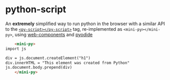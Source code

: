 #  python-script

An **extremely** simplified way to run python in the browser with a similar API to the [`<py-script></py-script>`](https://pyscript.net) tag, re-implemented as `<mini-py></mini-py>`, using [web-components](https://developer.mozilla.org/en-US/docs/Web/API/Web_components) and [pyodide](https://pyodide.org)


```html
    <mini-py>
import js

div = js.document.createElement("h1")
div.innerHTML = "This element was created from Python"
js.document.body.prepend(div)
    </mini-py>
```